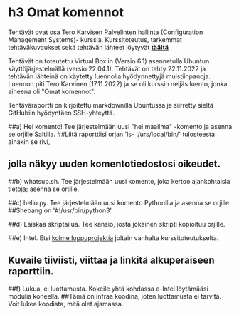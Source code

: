 # h3 Omat komennot
Tehtävät ovat osa Tero Karvisen Palvelinten hallinta (Configuration Management Systems)- kurssia.
Kurssitoteutus, tarkemmat tehtäväkuvaukset sekä tehtävän lähteet löytyvät [**täältä**](https://terokarvinen/2022/palvelinten-hallinta-2022p2/)

Tehtävät on toteutettu Virtual Boxiin (Versio 6.1) asennetulla Ubuntun käyttöjärjestelmällä (versio 22.04.1).
Tehtävät on tehty 22.11.2022 ja tehtävän lähteinä on käytetty luennolla hyödynnettyjä muistiinpanoja.
Luennon piti Tero Karvinen (17.11.2022) ja se oli kurssin neljäs luento, jonka aiheena oli "Omat komennot".

Tehtäväraportti on kirjoitettu markdownilla Ubuntussa ja siirretty sieltä GitHubiin hyödyntäen SSH-yhteyttä.


##a) Hei komento! Tee järjestelmään uusi "hei maailma" -komento ja asenna se orjille Saltilla.
##Liitä raporttiisi orjan 'ls- l/urs/local/bin/' tulosteesta ainakin se rivi,
## jolla näkyy uuden komentotiedostosi oikeudet.



##b) whatsup.sh. Tee järjestelmään uusi komento, joka kertoo ajankohtaisia tietoja; asenna se orjille.



##c) hello.py. Tee järjestelmään uusi komento Pythonilla ja asenna se orjille.
##Shebang on '#!/usr/bin/python3'



##d) Laiskaa skriptailua. Tee kansio, josta jokainen skripti kopioituu orjille.



##e) Intel. Etsi [kolme loppuprojektia](https://terokarvinen.com/search/?q=palvelinten+hallinta) joltain vanhalta kurssitoteutukselta.
## Kuvaile tiiviisti, viittaa ja linkitä alkuperäiseen raporttiin. 



##f) Lukua, ei luottamusta. Kokeile yhtä kohdassa e-Intel löytämääsi modulia koneella.
##Tämä on infraa koodina, joten luottamusta ei tarvita. Voit lukea koodista, mitä olet ajamassa.
